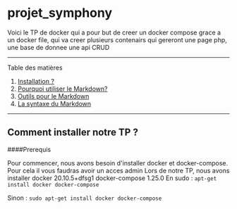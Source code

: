 # projet_symphony

Voici le TP de docker qui a pour but de creer un docker compose grace a un docker file, qui va creer plusieurs contenairs qui gereront une page php, une base de donnee une api CRUD  

*******
Table des matières  
 1. [Installation ?](#installation)
 2. [Pourquoi utiliser le Markdown?](#why)
 3. [Outils pour le Markdown](#tools)
 4. [La syntaxe du Markdown](#syntax)

*******

<div id='installation'/>  

## Comment installer notre TP ?  

<div id='prerequis'/>
####Prerequis

Pour commencer, nous avons besoin d'installer docker et docker-compose.
Pour cela il vous faudras avoir un acces admin
Lors de notre TP, nous avons installer docker 20.10.5+dfsg1 docker-compose 1.25.0 
En sudo :
`apt-get install docker docker-compose`

Sinon :
`sudo apt-get install docker docker-compose`
